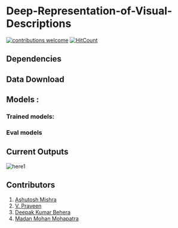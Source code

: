 # Deep-Representation-of-Visual-Descriptions
[![contributions welcome](https://img.shields.io/badge/contributions-welcome-brightgreen.svg?style=flat)](https://github.com/dwyl/esta/issues)  [![HitCount](http://hits.dwyl.io/ASH1998/Deep-Representation-of-Visual-Descriptions.svg)](http://hits.dwyl.io/ASH1998/Deep-Representation-of-Visual-Descriptions)

## Dependencies

## Data Download

## Models :
### Trained models:
### Eval models


## Current Outputs
![here1](output/coco_DAMSM_2018_10_10_04_42_55/Image/attention_maps0.png)


## Contributors
1. [Ashutosh Mishra](https://github.com/ASH1998/)
2. [V. Praveen]()
3. [Deepak Kumar Behera]()
4. [Madan Mohan Mohapatra]()
